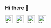 ### Hi there 👋
  
<!--![](https://komarev.com/ghpvc/?username=kratos462)-->

<!--[![Anurag's GitHub stats](https://github-readme-stats.vercel.app/api?username=kratos462)](https://github.com/kratos462/github-readme-stats)-->


<p align="left">
<a href="https://www.linkedin.com/in/sathish-r-097217226/" target="_blank"><img align="center" src="https://cdn.jsdelivr.net/npm/simple-icons@3.1.0/icons/linkedin.svg" alt="Sathish Kumar R" height="25" width="25" /></a>&nbsp;&nbsp;
<!-- <a href="https://dev.to/raghavbyte" target="_blank"><img align="center" src="https://cdn.jsdelivr.net/npm/simple-icons@3.0.1/icons/dev-dot-to.svg" alt="@raghavbyte" height="25" width="25" /></a> &nbsp;&nbsp; -->
<a href="https://www.instagram.com/sat_ig462/" target="_blank"><img align="center" src="https://cdn.jsdelivr.net/npm/simple-icons@3.0.1/icons/instagram.svg" alt="Sathish Kratos" height="25" width="25" /></a>&nbsp;&nbsp;
<a href="https://www.freecodecamp.org/sathishr424/" target="_blank"><img align="center" src="https://cdn.jsdelivr.net/npm/simple-icons@3.0.1/icons/freecodecamp.svg" alt="Sathish Kratos" height="25" width="25" /></a>&nbsp;&nbsp;
  <a href="https://codepen.io/kratos424/" target="_blank"><img align="center" src="https://cdn.jsdelivr.net/npm/simple-icons@3.0.1/icons/codepen.svg" alt="Sathish Kratos" height="25" width="25" /></a>&nbsp;&nbsp;
</p>

<!--
**kratos462/kratos462** is a ✨ _special_ ✨ repository because its `README.md` (this file) appears on your GitHub profile.

Here are some ideas to get you started:

- 🔭 I’m currently working on ...
- 🌱 I’m currently learning ...
- 👯 I’m looking to collaborate on ...
- 🤔 I’m looking for help with ...
- 💬 Ask me about ...
- 📫 How to reach me: ...
- 😄 Pronouns: ...
- ⚡ Fun fact: ...
-->
